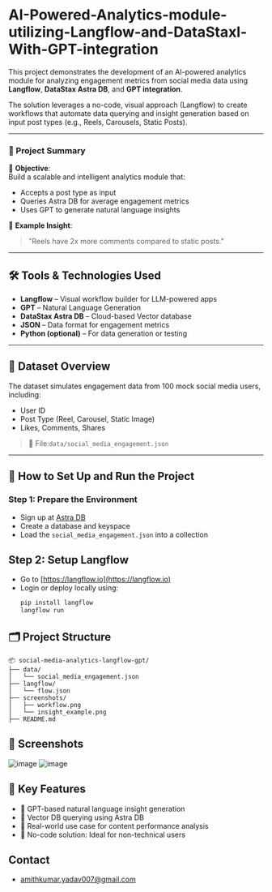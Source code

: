 # AI-Powered-Analytics-module-utilizing-Langflow-and-DataStaxl-With-GPT-integration

This project demonstrates the development of an AI-powered analytics module for analyzing engagement metrics from social media data using **Langflow**, **DataStax Astra DB**, and **GPT integration**.

The solution leverages a no-code, visual approach (Langflow) to create workflows that automate data querying and insight generation based on input post types (e.g., Reels, Carousels, Static Posts).

---

### 🧠 Project Summary

📌 **Objective**:  
Build a scalable and intelligent analytics module that:
- Accepts a post type as input
- Queries Astra DB for average engagement metrics
- Uses GPT to generate natural language insights

📌 **Example Insight**:  
> "Reels have 2x more comments compared to static posts."

---

## 🛠️ Tools & Technologies Used

- **Langflow** – Visual workflow builder for LLM-powered apps  
- **GPT** – Natural Language Generation  
- **DataStax Astra DB** – Cloud-based Vector database  
- **JSON** – Data format for engagement metrics  
- **Python (optional)** – For data generation or testing

---

## 🧾 Dataset Overview

The dataset simulates engagement data from 100 mock social media users, including:
- User ID
- Post Type (Reel, Carousel, Static Image)
- Likes, Comments, Shares

> 📁 File:`data/social_media_engagement.json`

---

## 🔧 How to Set Up and Run the Project

### Step 1: Prepare the Environment
- Sign up at [Astra DB](https://www.datastax.com/astra)
- Create a database and keyspace
- Load the `social_media_engagement.json` into a          collection

## Step 2: Setup Langflow
- Go to [https://langflow.io](https://langflow.io)
- Login or deploy locally using:
  ```bash
  pip install langflow
  langflow run

## 🗂️ Project Structure
```
📦 social-media-analytics-langflow-gpt/
├── data/
│   └── social_media_engagement.json
├── langflow/
│   └── flow.json
├── screenshots/
│   ├── workflow.png
│   └── insight_example.png
├── README.md
```

## 📸 Screenshots
![image](https://github.com/user-attachments/assets/85576306-a7d1-4416-9c57-4e339673ab6a)
![image](https://github.com/user-attachments/assets/ce3acb12-5e87-40d4-96ad-d6a45116518c)

## 📌 Key Features

- 🧠 GPT-based natural language insight generation
- 🔗 Vector DB querying using Astra DB
- 🎯 Real-world use case for content performance analysis
- 🚫 No-code solution: Ideal for non-technical users

## Contact
- amithkumar.yadav007@gmail.com
